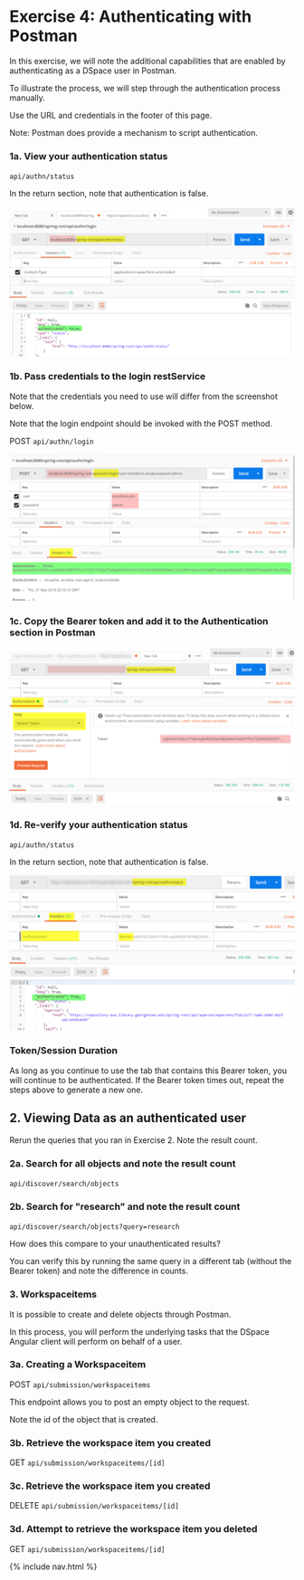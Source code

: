 # Exercise 4: Authenticating with Postman

In this exercise, we will note the additional capabilities that are enabled by authenticating as a DSpace user in Postman.  

To illustrate the process, we will step through the authentication process manually.

Use the URL and credentials in the footer of this page.

Note: Postman does provide a mechanism to script authentication.

### 1a. View your authentication status

`api/authn/status`

In the return section, note that authentication is false.

![Screenshot - get authn status](screenshots/post1.png)

### 1b. Pass credentials to the login restService

Note that the credentials you need to use will differ from the screenshot below.  

Note that the login endpoint should be invoked with the POST method.

POST `api/authn/login`

![Screenshot - post login](screenshots/post2.png)

### 1c. Copy the Bearer token and add it to the Authentication section in Postman

![Screenshot - get authn status](screenshots/post3.png)

### 1d. Re-verify your authentication status

`api/authn/status`

In the return section, note that authentication is false.

![Screenshot - get authn status](screenshots/post4.png)

### Token/Session Duration

As long as you continue to use the tab that contains this Bearer token, you will continue to be authenticated.  If the Bearer token times out, repeat the steps above to generate a new one.

## 2. Viewing Data as an authenticated user

Rerun the queries that you ran in Exercise 2.  Note the result count.  

### 2a. Search for all objects and note the result count

`api/discover/search/objects`

### 2b. Search for "research" and note the result count

`api/discover/search/objects?query=research`

How does this compare to your unauthenticated results?

You can verify this by running the same query in a different tab (without the Bearer token) and note the difference in counts.

### 3. Workspaceitems

It is possible to create and delete objects through Postman.  

In this process, you will perform the underlying tasks that the DSpace Angular client will perform on behalf of a user.

### 3a. Creating a Workspaceitem

POST `api/submission/workspaceitems`

This endpoint allows you to post an empty object to the request.

Note the id of the object that is created.

### 3b. Retrieve the workspace item you created

GET `api/submission/workspaceitems/[id]`

### 3c. Retrieve the workspace item you created

DELETE `api/submission/workspaceitems/[id]`

### 3d. Attempt to retrieve the workspace item you deleted

GET `api/submission/workspaceitems/[id]`

{% include nav.html %}
